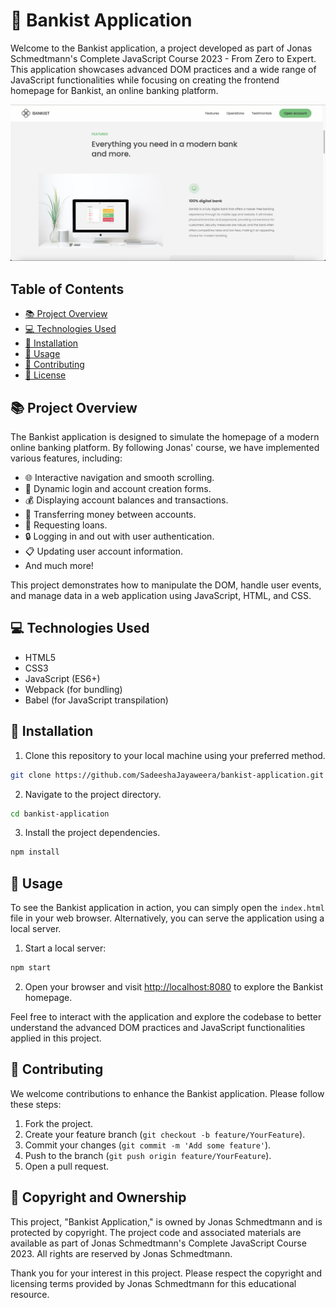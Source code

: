 # 💼 Bankist Application

Welcome to the Bankist application, a project developed as part of Jonas Schmedtmann's Complete JavaScript Course 2023 - From Zero to Expert. This application showcases advanced DOM practices and a wide range of JavaScript functionalities while focusing on creating the frontend homepage for Bankist, an online banking platform.

<img src='Preview.png'>

## Table of Contents

- [📚 Project Overview](#project-overview)
- [💻 Technologies Used](#technologies-used)
- [🚀 Installation](#installation)
- [🎯 Usage](#usage)
- [🤝 Contributing](#contributing)
- [📝 License](#license)

## 📚 Project Overview

The Bankist application is designed to simulate the homepage of a modern online banking platform. By following Jonas' course, we have implemented various features, including:

- 🌐 Interactive navigation and smooth scrolling.
- 💼 Dynamic login and account creation forms.
- 💰 Displaying account balances and transactions.
- 💸 Transferring money between accounts.
- 🏦 Requesting loans.
- 🔒 Logging in and out with user authentication.
- 📋 Updating user account information.
- And much more!

This project demonstrates how to manipulate the DOM, handle user events, and manage data in a web application using JavaScript, HTML, and CSS.

## 💻 Technologies Used

- HTML5
- CSS3
- JavaScript (ES6+)
- Webpack (for bundling)
- Babel (for JavaScript transpilation)

## 🚀 Installation

1. Clone this repository to your local machine using your preferred method.

```bash
git clone https://github.com/SadeeshaJayaweera/bankist-application.git
```

2. Navigate to the project directory.

```bash
cd bankist-application
```

3. Install the project dependencies.

```bash
npm install
```

## 🎯 Usage

To see the Bankist application in action, you can simply open the `index.html` file in your web browser. Alternatively, you can serve the application using a local server.

1. Start a local server:

```bash
npm start
```

2. Open your browser and visit [http://localhost:8080](http://localhost:8080) to explore the Bankist homepage.

Feel free to interact with the application and explore the codebase to better understand the advanced DOM practices and JavaScript functionalities applied in this project.

## 🤝 Contributing

We welcome contributions to enhance the Bankist application. Please follow these steps:

1. Fork the project.
2. Create your feature branch (`git checkout -b feature/YourFeature`).
3. Commit your changes (`git commit -m 'Add some feature'`).
4. Push to the branch (`git push origin feature/YourFeature`).
5. Open a pull request.


## 📝 Copyright and Ownership

This project, "Bankist Application," is owned by Jonas Schmedtmann and is protected by copyright. The project code and associated materials are available as part of Jonas Schmedtmann's Complete JavaScript Course 2023. All rights are reserved by Jonas Schmedtmann.

Thank you for your interest in this project. Please respect the copyright and licensing terms provided by Jonas Schmedtmann for this educational resource.
